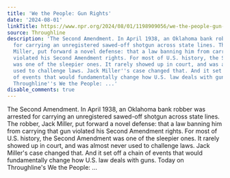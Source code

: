 ```yaml
---
title: 'We the People: Gun Rights'
date: '2024-08-01'
linkTitle: https://www.npr.org/2024/08/01/1198909056/we-the-people-gun-rights
source: Throughline
description: 'The Second Amendment. In April 1938, an Oklahoma bank robber was arrested
  for carrying an unregistered sawed-off shotgun across state lines. The robber, Jack
  Miller, put forward a novel defense: that a law banning him from carrying that gun
  violated his Second Amendment rights. For most of U.S. history, the Second Amendment
  was one of the sleepier ones. It rarely showed up in court, and was almost never
  used to challenge laws. Jack Miller''s case changed that. And it set off a chain
  of events that would fundamentally change how U.S. law deals with guns. Today on
  Throughline''s We the People: ...'
disable_comments: true
---
```

The Second Amendment. In April 1938, an Oklahoma bank robber was arrested for carrying an unregistered sawed-off shotgun across state lines. The robber, Jack Miller, put forward a novel defense: that a law banning him from carrying that gun violated his Second Amendment rights. For most of U.S. history, the Second Amendment was one of the sleepier ones. It rarely showed up in court, and was almost never used to challenge laws. Jack Miller's case changed that. And it set off a chain of events that would fundamentally change how U.S. law deals with guns. Today on Throughline's We the People: ...